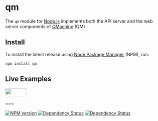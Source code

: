 # qm


The `qm` module for [Node.js](http://nodejs.org) implements both the API server
and the web server components of [QMachine](https://www.qmachine.org) (QM).

Install
-------

To install the latest release using
[Node Package Manager](https://www.npmjs.org) (NPM), run:

    npm install qm

Live Examples
-------------

<a href="https://runnable.com/qmachine" target="_blank"><img src="https://runnable.com/external/styles/assets/runnablebtn.png" style="width:67px;height:25px;"></a>

===

[![NPM version](https://badge.fury.io/js/qm.svg)](https://badge.fury.io/js/qm) [![Dependency Status](https://gemnasium.com/qmachine/qm-nodejs.png)](https://gemnasium.com/qmachine/qm-nodejs) [![Dependency Status](https://david-dm.org/qmachine/qm-nodejs.svg)](https://david-dm.org/qmachine/qm-nodejs)

<!-- vim:set syntax=markdown: -->
